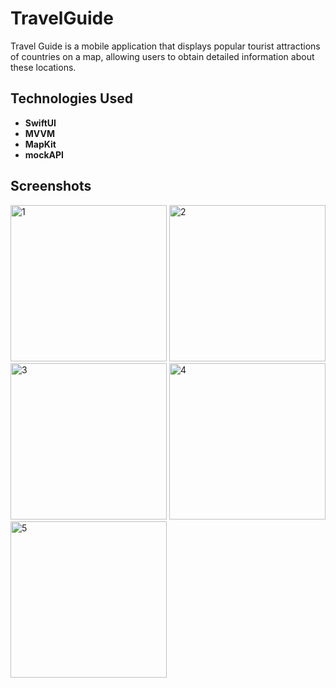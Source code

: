 # TravelGuide
Travel Guide is a mobile application that displays popular tourist attractions of countries on a map, allowing users to obtain detailed information about these locations.

## Technologies Used

- **SwiftUI**
- **MVVM**
- **MapKit**
- **mockAPI**

## Screenshots
<img width="250" alt="1" src="https://github.com/Batuhan-Akdemirr/TravelGuide/assets/85792583/eace16d6-a758-43f5-aaca-af86f7a426ac">
<img width="250" alt="2" src="https://github.com/Batuhan-Akdemirr/TravelGuide/assets/85792583/ebeb3ad7-9a70-4d7a-b28b-605c2a7431b3">
<img width="250" alt="3" src="https://github.com/Batuhan-Akdemirr/TravelGuide/assets/85792583/8b5fc664-3953-4485-9675-b1fa765045e7">
<img width="250" alt="4" src="https://github.com/Batuhan-Akdemirr/TravelGuide/assets/85792583/300ad2d3-6ae1-45bc-bddb-57183b4bf72d">
<img width="250" alt="5" src="https://github.com/Batuhan-Akdemirr/TravelGuide/assets/85792583/da4d7d6b-2790-429e-9abc-c3e5d27eefbd">

